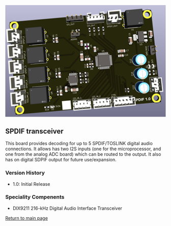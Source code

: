 ![SPDIF PCB](images/spdif.png)

## SPDIF transceiver 

This board provides decoding for up to 5 SPDIF/TOSLINK digital audio connections.  It allows has two I2S inputs (one for the microprocessor, and one from the analog ADC board) which can be routed to the output.  It also has on digital SDPIF output for future use/expansion.

### Version History

- 1.0: Initial Release

### Speciality Compenents

* DIX9211 216-kHz Digital Audio Interface Transceiver

[Return to main page](/)